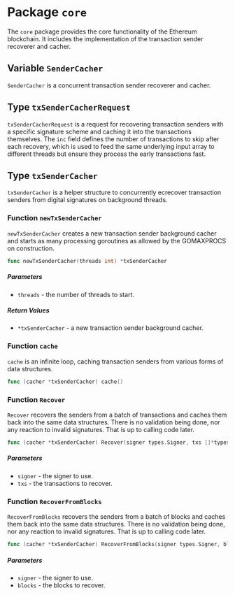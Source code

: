 # Package `core`

The `core` package provides the core functionality of the Ethereum blockchain. It includes the implementation of the transaction sender recoverer and cacher.

## Variable `SenderCacher`

`SenderCacher` is a concurrent transaction sender recoverer and cacher.

## Type `txSenderCacherRequest`

`txSenderCacherRequest` is a request for recovering transaction senders with a specific signature scheme and caching it into the transactions themselves. The `inc` field defines the number of transactions to skip after each recovery, which is used to feed the same underlying input array to different threads but ensure they process the early transactions fast.

## Type `txSenderCacher`

`txSenderCacher` is a helper structure to concurrently ecrecover transaction senders from digital signatures on background threads.

### Function `newTxSenderCacher`

`newTxSenderCacher` creates a new transaction sender background cacher and starts as many processing goroutines as allowed by the GOMAXPROCS on construction.

```go
func newTxSenderCacher(threads int) *txSenderCacher
```

##### Parameters

- `threads` - the number of threads to start.

##### Return Values

- `*txSenderCacher` - a new transaction sender background cacher.

### Function `cache`

`cache` is an infinite loop, caching transaction senders from various forms of data structures.

```go
func (cacher *txSenderCacher) cache()
```

### Function `Recover`

`Recover` recovers the senders from a batch of transactions and caches them back into the same data structures. There is no validation being done, nor any reaction to invalid signatures. That is up to calling code later.

```go
func (cacher *txSenderCacher) Recover(signer types.Signer, txs []*types.Transaction)
```

##### Parameters

- `signer` - the signer to use.
- `txs` - the transactions to recover.

### Function `RecoverFromBlocks`

`RecoverFromBlocks` recovers the senders from a batch of blocks and caches them back into the same data structures. There is no validation being done, nor any reaction to invalid signatures. That is up to calling code later.

```go
func (cacher *txSenderCacher) RecoverFromBlocks(signer types.Signer, blocks []*types.Block)
``` 

##### Parameters

- `signer` - the signer to use.
- `blocks` - the blocks to recover.